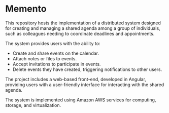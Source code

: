 # Memento


This repository hosts the implementation of a distributed system designed for creating and managing a shared agenda among a group of individuals, such as colleagues needing to coordinate deadlines and appointments. 

The system provides users with the ability to:
- Create and share events on the calendar.
- Attach notes or files to events.
- Accept invitations to participate in events.
- Delete events they have created, triggering notifications to other users.
  
The project includes a web-based front-end, developed in Angular, providing users with a user-friendly interface for interacting with the shared agenda.

The system is implemented using Amazon AWS services for computing, storage, and virtualization.

